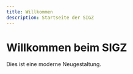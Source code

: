 ```yaml
---
title: Willkommen
description: Startseite der SIGZ
---
```


# Willkommen beim SIGZ

Dies ist eine moderne Neugestaltung.
